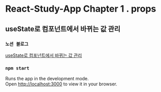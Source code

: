 # React-Study-App Chapter 1 . props

## useState로 컴포넌트에서 바뀌는 값 관리

### `노션 블로그`

[useState로 컴포넌트에서 바뀌는 값 관리](https://mookiemookiekun.notion.site/useState-9eb9aa3ff7df4b2a8f8b41382965c74e)

### `npm start`

Runs the app in the development mode.\
Open [http://localhost:3000](http://localhost:3000) to view it in your browser.
